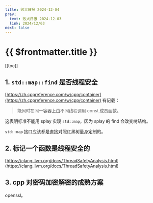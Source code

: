 ```yaml
---
title: 败犬日报 2024-12-04
prev:
  text: 败犬日报 2024-12-03
  link: 2024/12/03
next: false
---
```


# {{ $frontmatter.title }}

[[toc]]

## 1. `std::map::find` 是否线程安全

[https://zh.cppreference.com/w/cpp/container](https://zh.cppreference.com/w/cpp/container) 有记载：

> 能同时在同一容器上由不同线程调用 const 成员函数。

这表明标准不能用 splay 实现 `std::map`，因为 splay 的 find 会改变树结构。

`std::map` 接口应该都是直接对照红黑树量身定制的。

## 2. 标记一个函数是线程安全的

[https://clang.llvm.org/docs/ThreadSafetyAnalysis.html](https://clang.llvm.org/docs/ThreadSafetyAnalysis.html)

## 3. cpp 对密码加密解密的成熟方案

openssl。
